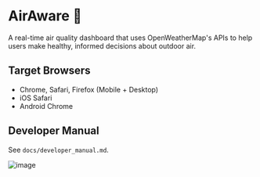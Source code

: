 # AirAware 🌿

A real-time air quality dashboard that uses OpenWeatherMap's APIs to help users make healthy, informed decisions about outdoor air.

## Target Browsers
- Chrome, Safari, Firefox (Mobile + Desktop)
- iOS Safari
- Android Chrome

## Developer Manual
See `docs/developer_manual.md`.

![image](https://github.com/user-attachments/assets/4d1aab7c-0d15-4be8-bf49-16720210b742)
